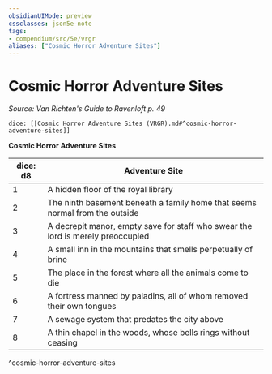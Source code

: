 ```yaml
---
obsidianUIMode: preview
cssclasses: json5e-note
tags:
- compendium/src/5e/vrgr
aliases: ["Cosmic Horror Adventure Sites"]
---
```

# Cosmic Horror Adventure Sites
*Source: Van Richten's Guide to Ravenloft p. 49* 

`dice: [[Cosmic Horror Adventure Sites (VRGR).md#^cosmic-horror-adventure-sites]]`

**Cosmic Horror Adventure Sites**

| dice: d8 | Adventure Site |
|----------|----------------|
| 1 | A hidden floor of the royal library |
| 2 | The ninth basement beneath a family home that seems normal from the outside |
| 3 | A decrepit manor, empty save for staff who swear the lord is merely preoccupied |
| 4 | A small inn in the mountains that smells perpetually of brine |
| 5 | The place in the forest where all the animals come to die |
| 6 | A fortress manned by paladins, all of whom removed their own tongues |
| 7 | A sewage system that predates the city above |
| 8 | A thin chapel in the woods, whose bells rings without ceasing |
^cosmic-horror-adventure-sites